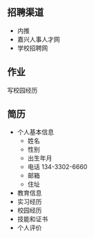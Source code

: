 ## 招聘渠道
- 内推
- 嘉兴人事人才网
- 学校招聘网

## 作业
写校园经历

## 简历
- 个人基本信息
	- 姓名
	- 性别
	- 出生年月
	- 电话 134-3302-6660
	- 邮箱
	- 住址
- 教育信息
- 实习经历
- 校园经历
- 技能和证书
- 个人评价
















